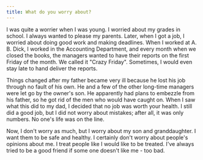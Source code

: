 ```yaml
---
title: What do you worry about?
---
```


I was quite a worrier when I was young. I worried about my grades in school. I always wanted to please my parents. Later, when I got a job, I worried about doing good work and making deadlines. When I worked at A. B. Dick, I worked in the Accounting Department, and every month when we closed the books, the managers wanted to have their reports on the first Friday of the month. We called it "Crazy Friday". Sometimes, I would even stay late to hand deliver the reports.

Things changed after my father became very ill because he lost his job through no fault of his own. He and a few of the other long-time managers were let go by the owner's son. He apparently had plans to embezzle from his father, so he got rid of the men who would have caught on. When I saw what this did to my dad, I decided that no job was worth your health. I still did a good job, but I did not worry about mistakes; after all, it was only numbers. No one's life was on the line.

Now, I don't worry as much, but I worry about my son and granddaughter. I want them to be safe and healthy. I certainly don't worry about people's opinions about me. I treat people like I would like to be treated. I've always tried to be a good friend if some one doesn't like me - too bad.
